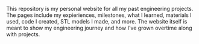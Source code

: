 This repository is my personal website for all my past engineering projects. The pages include my expieriences, milestones, what I learned, materials I used, code I created, STL models I made, and more. The website itself is meant to show my engineering journey and how I've grown overtime along with projects.

